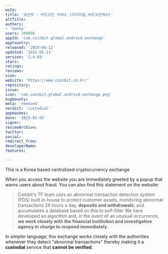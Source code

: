 ```yaml
---
wsId: 
title: '코인빗 - 비트코인 거래소 (이더리움,비트코인캐시)'
altTitle: 
authors:
- 'danny'
users: 100000
appId: 'com.coinbit.global.android.exchange'
appCountry: 
released: '2019-08-12'
updated: '2021-05-11'
version: '2.4.03'
stars: 
ratings: 
reviews: 
size: 
website: 'https://www.coinbit.co.kr/'
repository: 
issue: 
icon: 'com.coinbit.global.android.exchange.png'
bugbounty: 
meta: 'removed'
verdict: 'custodial'
appHashes: 
date: '2023-01-02'
signer: 
reviewArchive: 
twitter: 
social: 
redirect_from: 
developerName: 
features: 

---
```


This is a Korea based centralized cryptocurrency exchange

When you access the website you are immediately greeted by a popup that warns users about fraud. You can also find this statement on the website:

> Coinbit's TF team uses an abnormal transaction detection system (FDS) built in-house to protect customer assets, monitoring abnormal transactions 24 hours a day, **deposits and withdrawals**, and accumulates a database based on this to self-filter We have developed an algorithm and, in the event of an unusual occurrence, **we work closely with the financial institution and investigative agency in charge to respond immediately.**

In simpler language, this exchange works closely with the authorities whenever they detect "abnormal transactions" thereby making it a **custodial** service that **cannot be verified**.


